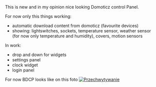 This is new and in my opinion nice looking Domoticz control Panel.

For now only this things working:
  - automatic download content from domoticz (favourite devices)
  - showing: lightswitches, sockets, temperature sensor, weather sensor (for now only temperature and humidity), covers, motion sensors
  
 In work:
  - drop and down for widgets
  - settings panel
  - clock widget
  - login panel
 
 For now BDCP looks like on this foto
 <a href="https://ibb.co/C1dytS2"><img src="https://i.ibb.co/jJ26V5N/bdcp.png" alt="Przechwytywanie" border="0"></a>
